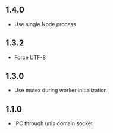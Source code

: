 ## 1.4.0

- Use single Node process

## 1.3.2

- Force UTF-8

## 1.3.0

- Use mutex during worker initialization

## 1.1.0

- IPC through unix domain socket
